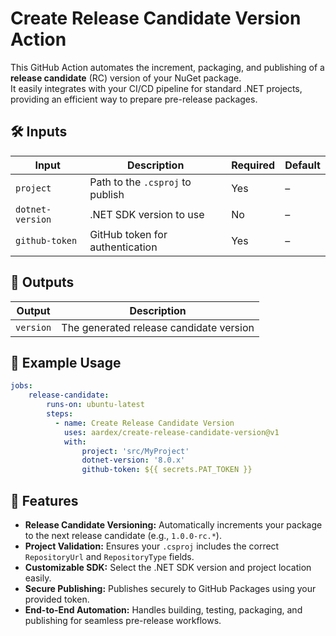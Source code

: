 # Create Release Candidate Version Action

This GitHub Action automates the increment, packaging, and publishing of a **release candidate** (RC) version of your NuGet package.  
It easily integrates with your CI/CD pipeline for standard .NET projects, providing an efficient way to prepare pre-release packages.

## 🛠️ Inputs

| Input           | Description                             | Required | Default |
|-----------------|-----------------------------------------|----------|---------|
| `project`       | Path to the `.csproj` to publish        | Yes      | –       |
| `dotnet-version`| .NET SDK version to use                 | No       | –       |
| `github-token`  | GitHub token for authentication         | Yes      | –       |

## 🎁 Outputs

| Output    | Description                                |
|-----------|--------------------------------------------|
| `version` | The generated release candidate version    |

## 📝 Example Usage

```yaml 
jobs: 
    release-candidate: 
        runs-on: ubuntu-latest 
        steps: 
          - name: Create Release Candidate Version 
            uses: aardex/create-release-candidate-version@v1 
            with: 
                project: 'src/MyProject' 
                dotnet-version: '8.0.x'
                github-token: ${{ secrets.PAT_TOKEN }}
```

## 🚀 Features

- **Release Candidate Versioning:** Automatically increments your package to the next release candidate (e.g., `1.0.0-rc.*`).
- **Project Validation:** Ensures your `.csproj` includes the correct `RepositoryUrl` and `RepositoryType` fields.
- **Customizable SDK:** Select the .NET SDK version and project location easily.
- **Secure Publishing:** Publishes securely to GitHub Packages using your provided token.
- **End-to-End Automation:** Handles building, testing, packaging, and publishing for seamless pre-release workflows.